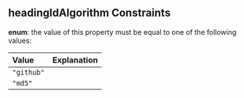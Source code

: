 ## headingIdAlgorithm Constraints

**enum**: the value of this property must be equal to one of the following values:

| Value      | Explanation |
| :--------- | :---------- |
| `"github"` |             |
| `"md5"`    |             |
